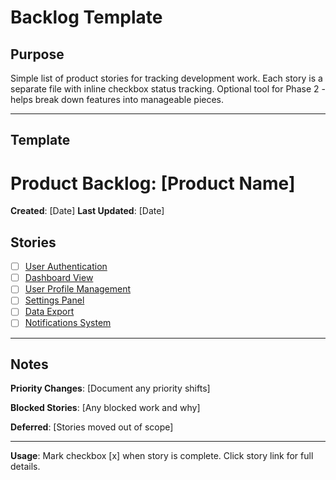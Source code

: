 # Backlog Template

## Purpose
Simple list of product stories for tracking development work.
Each story is a separate file with inline checkbox status tracking.
Optional tool for Phase 2 - helps break down features into manageable pieces.

---

## Template

# Product Backlog: [Product Name]

**Created**: [Date]
**Last Updated**: [Date]

## Stories

- [ ] [User Authentication](./story-001-user-auth.md)
- [ ] [Dashboard View](./story-002-dashboard.md)
- [ ] [User Profile Management](./story-003-profile.md)
- [ ] [Settings Panel](./story-004-settings.md)
- [ ] [Data Export](./story-005-export.md)
- [ ] [Notifications System](./story-006-notifications.md)

---

## Notes

**Priority Changes**: [Document any priority shifts]

**Blocked Stories**: [Any blocked work and why]

**Deferred**: [Stories moved out of scope]

---

**Usage**: Mark checkbox [x] when story is complete. Click story link for full details.
